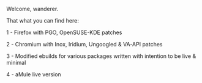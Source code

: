Welcome, wanderer.

That what you can find here:

1 - Firefox with PGO, OpenSUSE-KDE patches

2 - Chromium with Inox, Iridium, Ungoogled & VA-API patches

3 - Modified ebuilds for various packages written with intention to be live & minimal

4 - aMule live version
